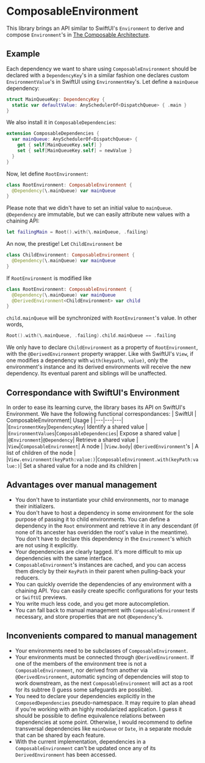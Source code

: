 # ComposableEnvironment

This library brings an API similar to SwiftUI's `Environment` to derive and compose `Environment`'s in [The Composable Architecture](https://github.com/pointfreeco/swift-composable-architecture). 

## Example
Each dependency we want to share using `ComposableEnvironment` should be declared with a `DependencyKey`'s in a similar fashion one declares custom `EnvironmentValue`'s in SwiftUI using `EnvironmentKey`'s. Let define a `mainQueue` dependency:
````swift
struct MainQueueKey: DependencyKey {
  static var defaultValue: AnySchedulerOf<DispatchQueue> { .main }
}
````
We also install it in `ComposableDependencies`:
````swift
extension ComposableDependencies {
  var mainQueue: AnySchedulerOf<DispatchQueue> {
    get { self[MainQueueKey.self] }
    set { self[MainQueueKey.self] = newValue }
  }
}
````
Now, let define `RootEnvironment`:
````swift
class RootEnvironment: ComposableEnvironment {
  @Dependency(\.mainQueue) var mainQueue
}
````
Please note that we didn't have to set an initial value to `mainQueue`. `@Dependency` are immutable, but we can easily attribute new values with a chaining API:
````swift
let failingMain = Root().with(\.mainQueue, .failing)
````

An now, the prestige! Let `ChildEnvironment` be 
````swift
class ChildEnvironment: ComposableEnvironment {
  @Dependency(\.mainQueue) var mainQueue
}
````
If `RootEnvironment` is modified like
````swift
class RootEnvironment: ComposableEnvironment {
  @Dependency(\.mainQueue) var mainQueue
  @DerivedEnvironment<ChildEnvironment> var child
}
````
`child.mainQueue` will be synchronized with `RootEnvironment`'s value. In other words,
````swift
Root().with(\.mainQueue, .failing).child.mainQueue == .failing
````
We only have to declare `ChildEnvironment` as a property of `RootEnvironment`, with the `@DerivedEnvironment` property wrapper. Like with SwiftUI's `View`, if one modifies a dependency with `with(keypath, value)`, only the environment's instance and its derived environments will receive the new dependency. Its eventual parent and siblings will be unaffected.

## Correspondance with SwiftUI's Environment
In order to ease its learning curve, the library bases its API on SwiftUI's Environment. We have the following functional correspondances:
| SwiftUI | ComposableEnvironment| Usage |
|---|---|---|
|`EnvironmentKey`|`DependencyKey`| Identify a shared value |
|`EnvironmentValues`|`ComposableDependencies`| Expose a shared value |
|`@Environment`|`@Dependency`| Retrieve a shared value |
|`View`|`ComposableEnvironment`| A node |
|`View.body`| `@DerivedEnvironment`'s | A list of children of the node |
|`View.environment(keyPath:value:)`|`ComposableEnvironment.with(keyPath:value:)`| Set a shared value for a node and its children |

## Advantages over manual management
- You don't have to instantiate your child environments, nor to manage their initializers.
- You don't have to host a dependency in some environment for the sole purpose of passing it to child environments. You can define a dependency in the `Root` environment and retrieve it in any descendant (if none of its ancester has overidden the root's value in the meantime). You don't have to declare this dependency in the `Environment`'s which are not using it explicitly.
- Your dependencies are clearly tagged. It's more difficult to mix up dependencies with the same interface.
- `ComposableEnvironment`'s instances are cached, and you can access them direcly by their `KeyPath` in their parent when pulling-back your reducers.
- You can quickly override the dependencies of any environment with a chaining API. You can easily create specific configurations for your tests or `SwiftUI` previews.
- You write much less code, and you get more autocompletion.
- You can fall back to manual management with `ComposableEnvironment` if necessary, and store properties that are not `@Dependency`'s.

## Inconvenients compared to manual management
- Your environments need to be subclasses of `ComposableEnvironment`.
- Your environments must be connected through `@DerivedEnvironment`. If one of the members of the environment tree is not a `ComposableEnvironment`, nor derived from another via `@DerivedEnvironment`, automatic syncing of dependencies will stop to work downstream, as the next `ComposableEnvironment` will act as a root for its subtree (I guess some safeguards are possible).
- You need to declare your dependencies explicitly in the `ComposedDependencies` pseudo-namespace. It may require to plan ahead if you're working with an highly modularized application. I guess it should be possible to define equivalence relations between dependencies at some point. Otherwise, I would recommend to define transversal dependencies like `mainQueue` or `Date`, in a separate module that can be shared by each feature.
- With the current implementation, dependencies in a `ComposableEnvironment` can't be updated once any of its `DerivedEnvironment` has been accessed.
